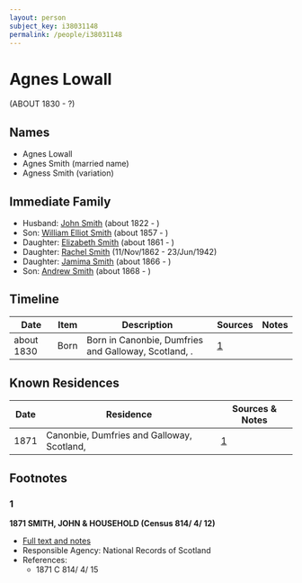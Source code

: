 ```yaml
---
layout: person
subject_key: i38031148
permalink: /people/i38031148
---
```


# Agnes Lowall
(ABOUT 1830 - ?)

## Names

* Agnes Lowall
* Agnes Smith (married name)
* Agness Smith (variation)

## Immediate Family

* Husband: [John Smith](./@3582868@-john-smith-b1822-d.md) (about 1822 - )
* Son: [William Elliot Smith](./@15044661@-william-elliot-smith-b1857-d.md) (about 1857 - )
* Daughter: [Elizabeth Smith](./@96054144@-elizabeth-smith-b1861-d.md) (about 1861 - )
* Daughter: [Rachel Smith](./@58377523@-rachel-smith-b1862-11-11-d1942-6-23.md) (11/Nov/1862 - 23/Jun/1942)
* Daughter: [Jamima Smith](./@93122532@-jamima-smith-b1866-d.md) (about 1866 - )
* Son: [Andrew Smith](./@79740305@-andrew-smith-b1868-d.md) (about 1868 - )

## Timeline

Date | Item | Description | Sources | Notes
---|---|---|---|---
about 1830 | Born | Born in Canonbie, Dumfries and Galloway, Scotland, . | [1](#1) | 

## Known Residences

Date | Residence | Sources & Notes
---|---|---
1871 | Canonbie, Dumfries and Galloway, Scotland,  | [1](#1)

## Footnotes

### 1

**1871 SMITH, JOHN & HOUSEHOLD (Census 814/ 4/ 12)**

* [Full text and notes](../sources/@12031922@-1871-smith,-john-&-household-census-814-4-12-.md)
* Responsible Agency: National Records of Scotland
* References: 
  * 1871 C 814/ 4/ 15

